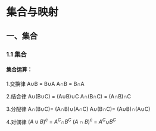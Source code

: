 # 集合与映射

## 一、集合

### 1.1 集合

#### 集合运算：

1.交换律		A∪B = B∪A		A∩B = B∩A

2.结合律 		A∪(B∪C) = (A∪B)∪C		A∩(B∩C) = (A∩B)∩C

3.分配律		A∩(B∪C)= (A∩B)∪(A∩C)	A∪(B∩C)= (A∪B)∩(A∪C)

4.对偶律		$(A∪B)^c$ = $A^C$∩$B^C$		$(A∩B)^c$ = $A^C$∪$B^C$

